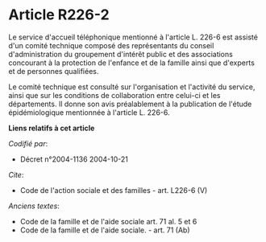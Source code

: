 # Article R226-2

Le service d'accueil téléphonique mentionné à l'article L. 226-6 est assisté d'un comité technique composé des représentants
du conseil d'administration du groupement d'intérêt public et des associations concourant à la protection de l'enfance et de
la famille ainsi que d'experts et de personnes qualifiées. 

Le comité technique est consulté sur l'organisation et l'activité du service, ainsi que sur les conditions de collaboration
entre celui-ci et les départements. Il donne son avis préalablement à la publication de l'étude épidémiologique mentionnée à
l'article L. 226-6.

**Liens relatifs à cet article**

_Codifié par_:

  - Décret n°2004-1136 2004-10-21

_Cite_:

  - Code de l'action sociale et des familles - art. L226-6 (V)

_Anciens textes_:

  - Code de la famille et de l'aide sociale art. 71 al. 5 et 6
  - Code de la famille et de l'aide sociale. - art. 71 (Ab)
